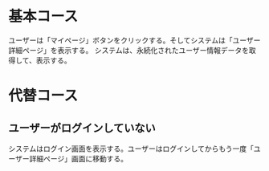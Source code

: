 # 基本コース

ユーザーは「マイページ」ボタンをクリックする。そしてシステムは「ユーザー詳細ページ」を表示する。
システムは、永続化されたユーザー情報データを取得して、表示する。

# 代替コース

## ユーザーがログインしていない

システムはログイン画面を表示する。ユーザーはログインしてからもう一度「ユーザー詳細ページ」画面に移動する。
